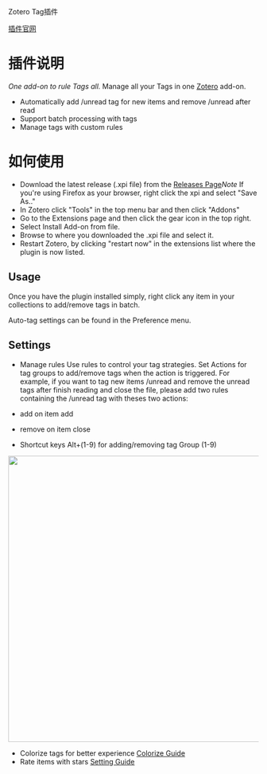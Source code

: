 Zotero Tag插件

[插件官网](https://github.com/windingwind/zotero-tag)

# 插件说明

*One add-on to rule Tags all.* Manage all your Tags in one [Zotero](https://www.zotero.org/) add-on.

- Automatically add /unread tag for new items and remove /unread after read
- Support batch processing with tags
- Manage tags with custom rules

# 如何使用

- Download the latest release (.xpi file) from the [Releases Page](https://github.com/windingwind/zotero-tag/releases)*Note* If you're using Firefox as your browser, right click the xpi and select "Save As.."
- In Zotero click "Tools" in the top menu bar and then click "Addons"
- Go to the Extensions page and then click the gear icon in the top right.
- Select Install Add-on from file.
- Browse to where you downloaded the .xpi file and select it.
- Restart Zotero, by clicking "restart now" in the extensions list where the plugin is now listed.

## Usage

Once you have the plugin installed simply, right click any item in your collections to add/remove tags in batch.

Auto-tag settings can be found in the Preference menu.

## Settings

- Manage rules Use rules to control your tag strategies. Set Actions for tag groups to add/remove tags when the action is triggered. For example, if you want to tag new items /unread and remove the unread tags after finish reading and close the file, please add two rules containing the /unread tag with theses two actions:

- add on item add
- remove on item close

- Shortcut keys Alt+(1-9) for adding/removing tag Group (1-9)

<img src="https://cdn.nlark.com/yuque/0/2022/png/32594373/1662264112160-9e970b31-52e0-4ef6-b518-a8a0f33d8fa3.png" width="575" id="u2311971c" class="ne-image">

- Colorize tags for better experience [Colorize Guide](https://github.com/windingwind/zotero-tag/blob/master/docs/tag-color.md)
- Rate items with stars [Setting Guide](https://github.com/windingwind/zotero-tag/blob/master/docs/item-star.md)